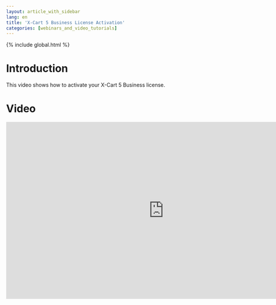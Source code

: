 ```yaml
---
layout: article_with_sidebar
lang: en
title: 'X-Cart 5 Business License Activation'
categories: [webinars_and_video_tutorials]
---
```


{% include global.html %}

# Introduction

This video shows how to activate your X-Cart 5 Business license.

# Video

<iframe class="youtube-player" type="text/html" style="width: 853px; height: 480px" src="http://www.youtube.com/embed/mmedPCQ91yA" frameborder="0"></iframe>